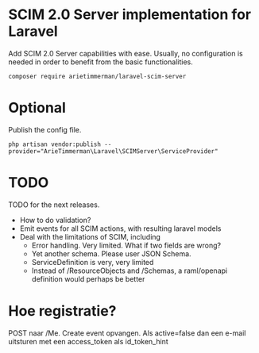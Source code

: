 
# SCIM 2.0 Server implementation for Laravel

Add SCIM 2.0 Server capabilities with ease. Usually, no configuration is needed in order to benefit from the basic functionalities.

~~~
composer require arietimmerman/laravel-scim-server
~~~

# Optional

Publish the config file.

~~~
php artisan vendor:publish --provider="ArieTimmerman\Laravel\SCIMServer\ServiceProvider"
~~~

# TODO

TODO for the next releases.

* How to do validation?
* Emit events for all SCIM actions, with resulting laravel models
* Deal with the limitations of SCIM, including
	* Error handling. Very limited. What if two fields are wrong?
	* Yet another schema. Please user JSON Schema.
	* ServiceDefinition is very, very limited
	* Instead of /ResourceObjects and /Schemas, a raml/openapi definition would perhaps be better


# Hoe registratie?

POST naar /Me. Create event opvangen. Als active=false dan een e-mail uitsturen met een access_token als id_token_hint


